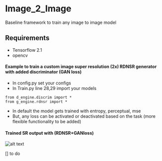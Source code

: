 # Image_2_Image
Baseline framework to train any image to image model

## Requirements
* Tensorflow 2.1
* opencv

#### Example to train a custom image super resolution (2x) RDNSR generator with added discriminator (GAN loss)
* In config.py set your configs
* In Train.py line 28,29 import your models
```
from d_engine.discrim import *
from g_engine.rdnsr import *
```
* In default the model gets trained with entropy, perceptual, mse
* But, any loss can be activated or deactivated based on the task (more flexible functionality to be added)

#### Trained SR output with (RDNSR+GANloss)
![alt text](https://github.com/anish9/Image_2_Image/blob/master/asset/i1.png)

[] to do
